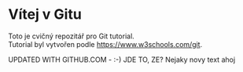 # Vítej v Gitu

Toto je cvičný repozitář pro Git tutorial.</br>
Tutorial byl vytvořen podle https://www.w3schools.com/git.

UPDATED WITH GITHUB.COM - :-)
JDE TO, ZE?
Nejaky novy text
<p1>ahoj</p1>
